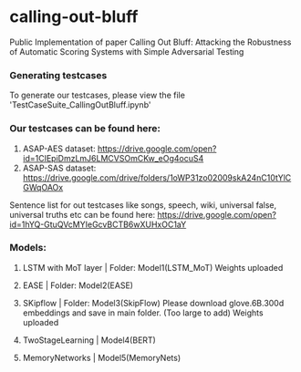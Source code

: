 # calling-out-bluff

Public Implementation of paper Calling Out Bluff: Attacking the Robustness of Automatic Scoring Systems with Simple Adversarial Testing

### Generating testcases ###
To generate our testcases, please view the file 'TestCaseSuite_CallingOutBluff.ipynb'

### Our testcases can be found here:
1. ASAP-AES dataset: https://drive.google.com/open?id=1CIEpiDmzLmJ6LMCVSOmCKw_eOg4ocuS4
2. ASAP-SAS dataset: https://drive.google.com/drive/folders/1oWP31zo02009skA24nC10tYlCGWqOAOx

Sentence list for out testcases like songs, speech, wiki, universal false, universal truths etc can be found here: 
https://drive.google.com/open?id=1hYQ-GtuQVcMYIeGcvBCTB6wXUHxOC1aY

### Models: 

1. LSTM with MoT layer | Folder: Model1(LSTM_MoT)
Weights uploaded

2. EASE | Folder: Model2(EASE)

3. SKipflow | Folder: Model3(SkipFlow)
Please download glove.6B.300d embeddings and save in main folder. (Too large to add)
Weights uploaded

4. TwoStageLearning | Model4(BERT)

5. MemoryNetworks | Model5(MemoryNets)

